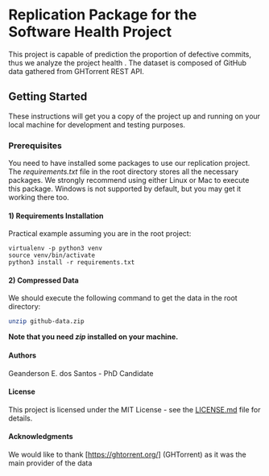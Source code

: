 # Replication Package for the Software Health Project

This project is capable of prediction the proportion of defective commits, thus we analyze the project health . The dataset is composed of GitHub data gathered from GHTorrent REST API.

## Getting Started

These instructions will get you a copy of the project up and running on your local machine for development and testing purposes.

### Prerequisites

You need to have installed some packages to use our replication project. The *requirements.txt* file in the root directory stores all the necessary packages. We strongly recommend using either Linux or Mac to execute this package. Windows is not supported by default, but you may get it working there too.

<h4>1) Requirements Installation</h4>

Practical example assuming you are in the root project:

```shell
virtualenv -p python3 venv
source venv/bin/activate
python3 install -r requirements.txt
```

<h4>2) Compressed Data</h4>

We should execute the following command to get the data in the root directory:

```bash
unzip github-data.zip
```

**Note that you need *zip* installed on your machine.**

<h4> Authors </h4>

Geanderson E. dos Santos - PhD Candidate

<h4> License </h4>

This project is licensed under the MIT License - see the [LICENSE.md](License.md) file for details.

<h4> Acknowledgments </h4>

We would like to thank [https://ghtorrent.org/] (GHTorrent) as it was the main provider of the data









